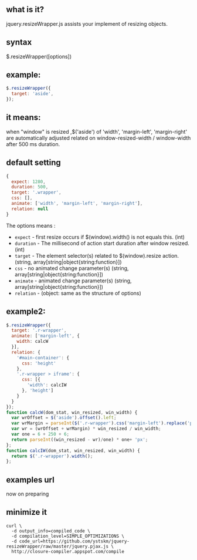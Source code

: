 ## what is it?

jquery.resizeWrapper.js assists your implement of resizing objects.

## syntax

$.resizeWrapper([options])

## example:

```js
$.resizeWrapper({
  target: 'aside',
});
```

## it means:

when "window" is resized ,$('aside') of 'width', 'margin-left', 'margin-right'
are automatically adjusted related on window-resized-width / window-width after
500 ms duration.

## default setting

```js
{
  expect: 1280,
  duration: 500,
  target: '.wrapper',
  css: [],
  animate: ['width', 'margin-left', 'margin-right'],
  relation: null
}
```

The options means :

* `expect`         - first resize occurs if $(window).width() is not equals this.
   (int)
* `duration`       - The millisecond of action start duration after window resized.
   (int)
* `target`         - The element selector(s) related to $(window).resize action.
   (string, array[string|object{string:function}])
* `css`            - no animated change parameter(s)
   (string, array[string|object{string:function}])
* `animate`        - animated change parameter(s)
   (string, array[string|object{string:function}])
* `relation`       - 
   (object: same as the structure of options) 

## example2:

```js
$.resizeWrapper({
  target: '.r-wrapper',
  animate: ['margin-left', {
    width: calcW
  }],
  relation: {
    '#main-container': {
      css: 'height'
    },
    '.r-wrapper > iframe': {
      css: [{
        'width': calcIW
      }, 'height']
    }
  }
});
function calcW(dom_stat, win_resized, win_width) {
  var wrOffset = $('aside').offset().left;
  var wrMargin = parseInt($('.r-wrapper').css('margin-left').replace('px', ''));
  var wr = (wrOffset + wrMargin) * win_resized / win_width;
  var one = 6 + 250 + 6;
  return parseInt((win_resized - wr)/one) * one+ 'px';
};
function calcIW(dom_stat, win_resized, win_width) {
  return $('.r-wrapper').width();
};
```

## examples url

now on preparing

## minimize it

```
curl \
  -d output_info=compiled_code \
  -d compilation_level=SIMPLE_OPTIMIZATIONS \
  -d code_url=https://github.com/ystskm/jquery-resizeWrapper/raw/master/jquery.pjax.js \
  http://closure-compiler.appspot.com/compile
```
